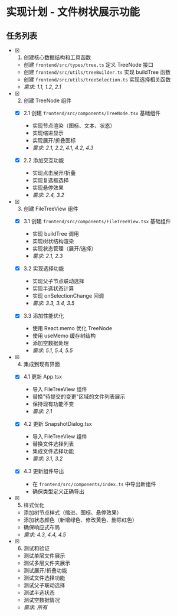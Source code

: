 # 实现计划 - 文件树状展示功能

## 任务列表

- [x] 1. 创建核心数据结构和工具函数
  - 创建 `frontend/src/types/tree.ts` 定义 TreeNode 接口
  - 创建 `frontend/src/utils/treeBuilder.ts` 实现 buildTree 函数
  - 创建 `frontend/src/utils/treeSelection.ts` 实现选择相关函数
  - _需求: 1.1, 1.2, 2.1_

- [x] 2. 创建 TreeNode 组件
  - [x] 2.1 创建 `frontend/src/components/TreeNode.tsx` 基础组件
    - 实现节点渲染（图标、文本、状态）
    - 实现缩进显示
    - 实现展开/折叠图标
    - _需求: 2.1, 2.2, 4.1, 4.2, 4.3_
  
  - [x] 2.2 添加交互功能
    - 实现点击展开/折叠
    - 实现复选框选择
    - 实现悬停效果
    - _需求: 2.4, 3.2_

- [x] 3. 创建 FileTreeView 组件
  - [x] 3.1 创建 `frontend/src/components/FileTreeView.tsx` 基础组件
    - 实现 buildTree 调用
    - 实现树状结构渲染
    - 实现状态管理（展开/选择）
    - _需求: 2.1, 2.3_
  
  - [x] 3.2 实现选择功能
    - 实现父子节点联动选择
    - 实现半选状态计算
    - 实现 onSelectionChange 回调
    - _需求: 3.3, 3.4, 3.5_
  
  - [x] 3.3 添加性能优化
    - 使用 React.memo 优化 TreeNode
    - 使用 useMemo 缓存树结构
    - 添加空数据处理
    - _需求: 5.1, 5.4, 5.5_

- [x] 4. 集成到现有界面
  - [x] 4.1 更新 App.tsx
    - 导入 FileTreeView 组件
    - 替换"待提交的变更"区域的文件列表展示
    - 保持现有功能不变
    - _需求: 2.1_
  
  - [x] 4.2 更新 SnapshotDialog.tsx
    - 导入 FileTreeView 组件
    - 替换文件选择列表
    - 集成文件选择功能
    - _需求: 3.1, 3.2_
  
  - [x] 4.3 更新组件导出
    - 在 `frontend/src/components/index.ts` 中导出新组件
    - 确保类型定义正确导出

- [x] 5. 样式优化
  - 添加树节点样式（缩进、图标、悬停效果）
  - 添加状态颜色（新增绿色、修改黄色、删除红色）
  - 确保响应式布局
  - _需求: 4.3, 4.4, 4.5_

- [x] 6. 测试和验证
  - 测试单层文件展示
  - 测试多层文件夹展示
  - 测试展开/折叠功能
  - 测试文件选择功能
  - 测试父子联动选择
  - 测试半选状态
  - 测试空数据情况
  - _需求: 所有_
